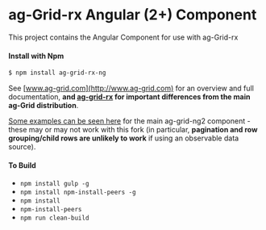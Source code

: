 ag-Grid-rx Angular (2+) Component
==============

This project contains the Angular Component for use with ag-Grid-rx

#### Install with Npm
```sh
$ npm install ag-grid-rx-ng
```

See [www.ag-grid.com](http://www.ag-grid.com) for an overview and full documentation, **and
[ag-grid-rx](https://github.com/mrsheepuk/ag-grid-rx-ng) for important differences from the
main ag-Grid distribution**.

[Some examples can be seen here](https://github.com/ceolter/ag-grid-ng2-example) for the 
main ag-grid-ng2 component - these may or may not work with this fork (in particular, 
**pagination and row grouping/child rows are unlikely to work** if using an observable data 
source).

#### To Build
- `npm install gulp -g`
- `npm install npm-install-peers -g`
- `npm install`
- `npm-install-peers`
- `npm run clean-build`
